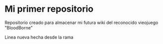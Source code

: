 # Mi primer repositorio

Repositorio creado para almacenar mi futura wiki del reconocido vieojuego "BloodBorne"

Linea nueva hecha desde la rama 
